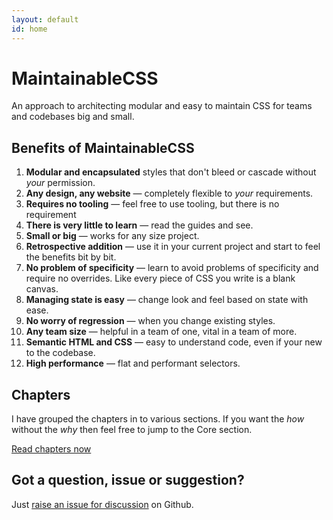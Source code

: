 ```yaml
---
layout: default
id: home
---
```


# MaintainableCSS

An approach to architecting modular and easy to maintain CSS for teams and codebases big and small.

## Benefits of MaintainableCSS

1. **Modular and encapsulated** styles that don't bleed or cascade without *your* permission.
2. **Any design, any website** &mdash; completely flexible to *your* requirements.
3. **Requires no tooling** &mdash; feel free to use tooling, but there is no requirement
4. **There is very little to learn** &mdash; read the guides and see.
5. **Small or big** &mdash; works for any size project.
6. **Retrospective addition** &mdash; use it in your current project and start to feel the benefits bit by bit.
7. **No problem of specificity** &mdash; learn to avoid problems of specificity and require no overrides. Like every piece of CSS you write is a blank canvas.
8. **Managing state is easy** &mdash; change look and feel based on state with ease.
9. **No worry of regression** &mdash; when you change existing styles.
10. **Any team size** &mdash; helpful in a team of one, vital in a team of more.
11. **Semantic HTML and CSS** &mdash; easy to understand code, even if your new to the codebase.
12. **High performance** &mdash; flat and performant selectors.

## Chapters

I have grouped the chapters in to various sections. If you want the *how* without the *why* then feel free to jump to the Core section.

[Read chapters now](/chapters/)


## Got a question, issue or suggestion?

Just [raise an issue for discussion](http://github.com/adamsilver/maintainablecss.com/issues/new/) on Github.